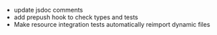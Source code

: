 
- update jsdoc comments
- add prepush hook to check types and tests
- Make resource integration tests automatically reimport dynamic files

